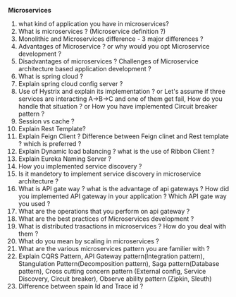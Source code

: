 **Microservices**
1.	what kind of application you have in microservices?      
2.  What is microservices ? (Microservice definition ?)     
3.	Monolithic and Microservices difference - 3 major differences ?    
4.	Advantages of Microservice ? or why would you opt Microservice development ?    
5.	Disadvantages of microservices ? Challenges of Microservice architecture based application development ?    
7.	What is spring cloud ?
8.  Explain spring cloud config server ?
10.	Use of Hystrix and explain its implementation ? or Let's assume if three services are interacting A->B->C and one of them get fail, How do you handle that situation ? or How you have implemented Circuit breaker pattern ?
11. Session vs cache ?
12. Explain Rest Template?
13. Explain Feign Client ? Difference between Feign clinet and Rest template ? which is preferred ?
14.	Explain Dynamic load balancing ? what is the use of Ribbon Client ?
15.	Explain Eureka Naming Server ?
16. How you implemented service discovery ?
17. Is it mandetory to implement service discovery in microservice architecture ?
18. What is API gate way ? what is the advantage of api gateways ? How did you implemented API gateway in your application ? Which API gate way you used ?
19. What are the operations that you perform on api gateway ?
20. What are the best practices of Microservices development ?
21. What is distributed trasactions in microservices ? How do you deal with them ?
22. What do you mean by scaling in microservices ?
23. What are the various microservices pattern you are familier with ?
24. Explain CQRS Pattern, API Gateway pattern(Integration pattern), Stangulation Pattern(Decomposition pattern), Saga pattern(Database pattern), Cross cutting concern pattern (External config, Service Discovery, Circuit breaker), Observe ability pattern (Zipkin, Sleuth)
25. Difference between spain Id and Trace id ?
   